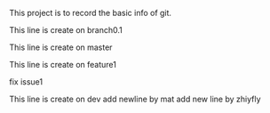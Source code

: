 This project is to record the basic info of git.

This line is create on branch0.1

This line is create on master

This line is create on feature1

fix issue1

This line is create on dev
add newline by mat
add new line by zhiyfly
